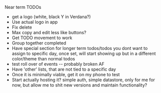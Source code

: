 Near term TODOs

- get a logo (white, black Y in Verdana?)
- Use actual logo in app
- Fix delete
- Max copy and edit less like buttons?
- Get TODO movement to work
- Group together completed
- Have special section for longer term todos/todos you dont want to assign to specific day, once set, will start showing up but in a different color/theme than normal todos
- test roll over of events -- probably broken AF 
- Have 'other' lists, that are not tied to a specific day
- Once it is minimally viable, get it on my phone to test
- Start actually hosting it? simple auth, simple datastore, only for me for now, but allow me to shit new versions and maintain functionality? 